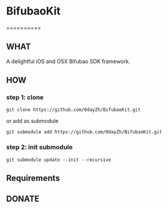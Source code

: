 # BifubaoKit
==========

## WHAT

A delightful iOS and OSX Bifubao SDK framework.

## HOW

### step 1: clone

`
git clone https://github.com/0dayZh/BifubaoKit.git
`

or add as submodule

`
git submodule add https://github.com/0dayZh/BifubaoKit.git
`

### step 2: init submodule

`
git submodule update --init --recursive
`

## Requirements


## DONATE